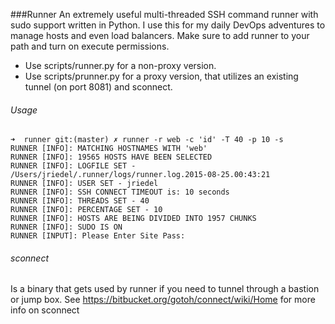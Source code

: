 ###Runner
An extremely useful multi-threaded SSH command runner with sudo support written in Python. I use this for my daily DevOps adventures to manage hosts and even load balancers. Make sure to add runner to your path and turn on execute permissions. 

- Use scripts/runner.py for a non-proxy version. 
- Use scripts/prunner.py for a proxy version, that utilizes an existing tunnel (on port 8081) and sconnect. 

###### Usage
	➜  runner git:(master) ✗ runner -r web -c 'id' -T 40 -p 10 -s
	RUNNER [INFO]: MATCHING HOSTNAMES WITH 'web'
	RUNNER [INFO]: 19565 HOSTS HAVE BEEN SELECTED
	RUNNER [INFO]: LOGFILE SET - /Users/jriedel/.runner/logs/runner.log.2015-08-25.00:43:21
	RUNNER [INFO]: USER SET - jriedel
	RUNNER [INFO]: SSH CONNECT TIMEOUT is: 10 seconds
	RUNNER [INFO]: THREADS SET - 40
	RUNNER [INFO]: PERCENTAGE SET - 10
	RUNNER [INFO]: HOSTS ARE BEING DIVIDED INTO 1957 CHUNKS
	RUNNER [INFO]: SUDO IS ON
	RUNNER [INPUT]: Please Enter Site Pass: 


###### sconnect
Is a binary that gets used by runner if you need to tunnel through a bastion or jump box. 
See https://bitbucket.org/gotoh/connect/wiki/Home for more info on sconnect
